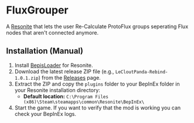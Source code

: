 # FluxGrouper
A [Resonite](https://resonite.com/) that lets the user Re-Calculate ProtoFlux groups seperating Flux nodes that aren't connected anymore.

## Installation (Manual)
1. Install [BepisLoader](https://github.com/ResoniteModding/BepisLoader) for Resonite.
2. Download the latest release ZIP file (e.g., `LeCloutPanda-Rebind-1.0.1.zip`) from the [Releases](https://github.com/LeCloutPanda/Rebind/releases) page.
3. Extract the ZIP and copy the `plugins` folder to your BepInEx folder in your Resonite installation directory:
   - **Default location:** `C:\Program Files (x86)\Steam\steamapps\common\Resonite\BepInEx\`
4. Start the game. If you want to verify that the mod is working you can check your BepInEx logs.